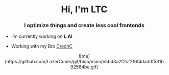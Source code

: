 <h1 align="center">Hi, I'm LTC</h1>
<h3 align="center">I optimize things and create less cool frontends</h3>

- I’m currently working on **L.AI**

- Working with my Bro [CreonC](https://github.com/CreonC)
  
<p align="center">
  ![me](https://github.com/LazerCuber/gif/blob/main/e5bd3a2f2cf2f6f4dad0f531b92564be.gif)
</p>

